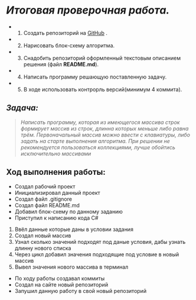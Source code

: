 # *Итоговая проверочная работа.*



- 1) Создать репозиторий на [GitHub](github.com) .
- 2) Нарисовать блок-схему алгоритма.
- 3) Снадобить репозиторий оформленный текстовым описанием решения (файл **README.md**).
- 4) Написать программу решающую поставленную задачу.
- 5) В ходе использовать контрорль версий(минимум 4 коммита).

## ___Задача:___

>*Написать программу, которая из имеющегося массива строк формирует массив из строк,
>длинна которых меньше либо равна трём. Первоначальный массив можно ввести с клавиатуры,
>либо задать на старте выполнения алгоритма. При решении не рекомендуется пользоваться коллекциями,
>лучше обойтись исключительно массивами*

## Ход выполнения работы:
* Создал рабочий проект
* Инициализировал данный проект
* Создал файл .gitignore
* Создал файл README.md
* Добавил блок-схему по данному заданию
* Приступил к написанию кода C#
1. Ввёл данные которые даны в условии задания
2. Создал новый массив  
3. Узнал сколько значений подходят под даные условия, дабы узнать длинну нового списка
4. Через цикл добавил значения подходящие под условие в новый массив
5. Вывел значения нового массива в терминал
* По ходу работы создавал коммиты
* Создал на сайте новый репозиторий
* Запушил данную работу в свой новый репозиторий